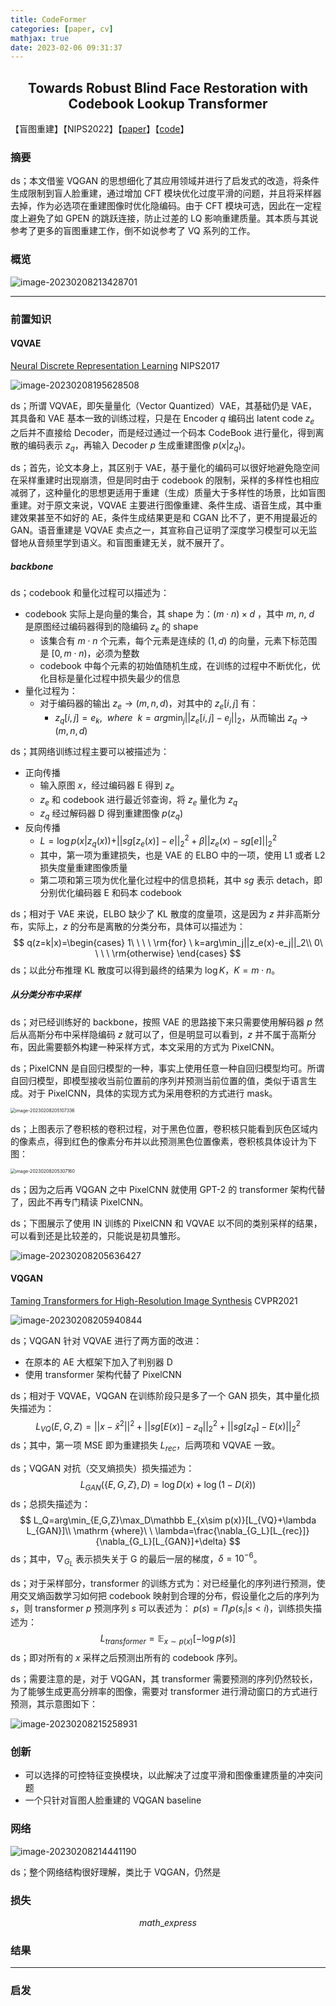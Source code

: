 ```yaml
---
title: CodeFormer
categories: [paper, cv]
mathjax: true
date: 2023-02-06 09:31:37
---
```


<h2><center> Towards Robust Blind Face Restoration with Codebook Lookup Transformer </center></h2>

【盲图重建】【NIPS2022】【[paper](http://arxiv.org/abs/2206.11253)】【[code](https://github.com/sczhou/CodeFormer)】

### 摘要

ds；本文借鉴 VQGAN 的思想细化了其应用领域并进行了启发式的改造，将条件生成限制到盲人脸重建，通过增加 CFT 模块优化过度平滑的问题，并且将采样器去掉，作为必选项在重建图像时优化隐编码。由于 CFT 模块可选，因此在一定程度上避免了如 GPEN 的跳跃连接，防止过差的 LQ 影响重建质量。其本质与其说参考了更多的盲图重建工作，倒不如说参考了 VQ 系列的工作。

### 概览

![image-20230208213428701](CodeFormer/image-20230208213428701.png)

<!-- more -->

----

### 前置知识

#### VQVAE

[Neural Discrete Representation Learning](http://arxiv.org/abs/1711.00937)  NIPS2017

![image-20230208195628508](CodeFormer/image-20230208195628508.png)

ds；所谓 VQVAE，即矢量量化（Vector Quantized）VAE，其基础仍是 VAE，其具备和 VAE 基本一致的训练过程，只是在 Encoder $q$ 编码出 latent code $z_e$ 之后并不直接给 Decoder，而是经过通过一个码本 CodeBook 进行量化，得到离散的编码表示 $z_q$，再输入 Decoder $p$ 生成重建图像 $p(x|z_q)$。

ds；首先，论文本身上，其区别于 VAE，基于量化的编码可以很好地避免隐空间在采样重建时出现崩溃，但是同时由于 codebook 的限制，采样的多样性也相应减弱了，这种量化的思想更适用于重建（生成）质量大于多样性的场景，比如盲图重建。对于原文来说，VQVAE 主要进行图像重建、条件生成、语音生成，其中重建效果甚至不如好的 AE，条件生成结果更是和 CGAN 比不了，更不用提最近的 GAN。语音重建是 VQVAE 卖点之一，其宣称自己证明了深度学习模型可以无监督地从音频里学到语义。和盲图重建无关，就不展开了。

##### backbone

ds；codebook 和量化过程可以描述为：

- codebook 实际上是向量的集合，其 shape 为：$(m\cdot n)\times d$ ，其中 $m,\ n,\ d$ 是原图经过编码器得到的隐编码 $z_e$ 的 shape
  - 该集合有 $m\cdot n$ 个元素，每个元素是连续的 $(1,d)$ 的向量，元素下标范围是 $[0,m\cdot n)$，必须为整数
  - codebook 中每个元素的初始值随机生成，在训练的过程中不断优化，优化目标是量化过程中损失最少的信息
- 量化过程为：
  - 对于编码器的输出 $z_e\to(m,n,d)$，对其中的 $z_e[i,j]$ 有：
    - $z_q[i,j] = e_k,\ \ where\ \ k=arg\min_j||z_e[i,j]-e_j||_2$，从而输出 $z_q\to(m,n,d)$

ds；其网络训练过程主要可以被描述为：

- 正向传播
  - 输入原图 $x$，经过编码器 E 得到 $z_e$
  - $z_e$ 和 codebook 进行最近邻查询，将 $z_e$ 量化为 $z_q$
  - $z_q$ 经过解码器 D 得到重建图像 $p(z_q)$
- 反向传播
  - $L=\log p(x|z_q(x))+||sg[z_e(x)]-e||_2^2+\beta||z_e(x)-sg[e]||_2^2$
  - 其中，第一项为重建损失，也是 VAE 的 ELBO 中的一项，使用 L1 或者 L2 损失度量重建图像质量
  - 第二项和第三项为优化量化过程中的信息损耗，其中 $sg$ 表示 detach，即分别优化编码器 E 和码本 codebook

ds；相对于 VAE 来说，ELBO 缺少了 KL 散度的度量项，这是因为 $z$ 并非高斯分布，实际上，$z$ 的分布是离散的分类分布，具体可以描述为：
$$
q(z=k|x)=\begin{cases}
1\ \ \ \ \rm{for} \ k=arg\min_j||z_e(x)-e_j||_2\\
0\ \ \ \ \rm{otherwise}
\end{cases}
$$
ds；以此分布推理 KL 散度可以得到最终的结果为 $\log K$，$K=m\cdot n$。

##### 从分类分布中采样

ds；对已经训练好的 backbone，按照 VAE 的思路接下来只需要使用解码器 $p$ 然后从高斯分布中采样隐编码 $z$ 就可以了，但是明显可以看到，$z$ 并不属于高斯分布，因此需要额外构建一种采样方式，本文采用的方式为 PixelCNN。

ds；PixelCNN 是自回归模型的一种，事实上使用任意一种自回归模型均可。所谓自回归模型，即模型接收当前位置前的序列并预测当前位置的值，类似于语言生成。对于 PixelCNN，具体的实现方式为采用卷积的方式进行 mask。

<img src="CodeFormer/image-20230208205107336.png" alt="image-20230208205107336" style="zoom:50%;" />

ds；上图表示了卷积核的卷积过程，对于黑色位置，卷积核只能看到灰色区域内的像素点，得到红色的像素分布并以此预测黑色位置像素，卷积核具体设计为下图：

<img src="CodeFormer/image-20230208205307160.png" alt="image-20230208205307160" style="zoom:50%;" />

ds；因为之后再 VQGAN 之中 PixelCNN 就使用 GPT-2 的 transformer 架构代替了，因此不再专门精读 PixelCNN。

ds；下图展示了使用 IN 训练的 PixelCNN 和 VQVAE 以不同的类别采样的结果，可以看到还是比较差的，只能说是初具雏形。

![image-20230208205636427](CodeFormer/image-20230208205636427.png)

#### VQGAN

[Taming Transformers for High-Resolution Image Synthesis](http://arxiv.org/abs/2012.09841)  CVPR2021

![image-20230208205940844](CodeFormer/image-20230208205940844.png)

ds；VQGAN 针对 VQVAE 进行了两方面的改进：

- 在原本的 AE 大框架下加入了判别器 D
- 使用 transformer 架构代替了 PixelCNN

ds；相对于 VQVAE，VQGAN 在训练阶段只是多了一个 GAN 损失，其中量化损失描述为：
$$
L_{VQ}(E,G,Z)=||x-\hat x^2||^2+||sg[E(x)]-z_q||_2^2+||sg[z_q]-E(x)||_2^2
$$
ds；其中，第一项 MSE 即为重建损失 $L_{rec}$，后两项和 VQVAE 一致。

ds；VQGAN 对抗（交叉熵损失）损失描述为：
$$
L_{GAN}(\{E,G,Z\},D)=\log D(x)+\log(1-D(\hat x))
$$
ds；总损失描述为：
$$
L_Q=arg\min_{E,G,Z}\max_D\mathbb E_{x\sim p(x)}[L_{VQ}+\lambda L_{GAN}]\\
\mathrm {where}\ \  \lambda=\frac{\nabla_{G_L}[L_{rec}]}{\nabla_{G_L}[L_{GAN}]+\delta}
$$
ds；其中，$\nabla_{G_L}$ 表示损失关于 G 的最后一层的梯度，$\delta=10^{-6}$。

ds；对于采样部分，transformer 的训练方式为：对已经量化的序列进行预测，使用交叉熵函数学习如何把 codebook 映射到合理的分布，假设量化之后的序列为 $s$，则 transformer $p$ 预测序列 $s$ 可以表述为： $p(s)=\Pi_ip(s_i|s<i)$，训练损失描述为：
$$
L_{transformer}=\mathbb E_{x\sim p(x)}[-\log p(s)]
$$
ds；即对所有的 $x$ 采样之后预测出所有的 codebook 序列。

ds；需要注意的是，对于 VQGAN，其 transformer 需要预测的序列仍然较长，为了能够生成更高分辨率的图像，需要对 transformer 进行滑动窗口的方式进行预测，其示意图如下：

![image-20230208215258931](CodeFormer/image-20230208215258931.png)

### 创新

- 可以选择的可控特征变换模块，以此解决了过度平滑和图像重建质量的冲突问题
- 一个只针对盲图人脸重建的 VQGAN baseline

### 网络

![image-20230208214441190](CodeFormer/image-20230208214441190.png)

ds；整个网络结构很好理解，类比于 VQGAN，仍然是

### 损失

$$
math\_express
$$

### 结果

----

### 启发



